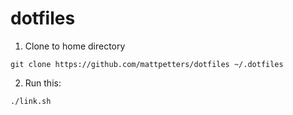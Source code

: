 # dotfiles

1. Clone to home directory

`git clone https://github.com/mattpetters/dotfiles ~/.dotfiles`

2. Run this:

```shell
./link.sh
```
